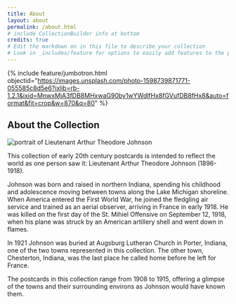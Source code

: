 ```yaml
---
title: About
layout: about
permalink: /about.html
# include CollectionBuilder info at bottom
credits: true
# Edit the markdown on in this file to describe your collection
# Look in _includes/feature for options to easily add features to the page
---
```

{% include feature/jumbotron.html objectid="https://images.unsplash.com/photo-1598739871771-055585c8d5e6?ixlib=rb-1.2.1&ixid=MnwxMjA3fDB8MHxwaG90by1wYWdlfHx8fGVufDB8fHx8&auto=format&fit=crop&w=870&q=80" %}

## About the Collection

![portrait of Lieutenant Arthur Theodore Johnson](https://images.findagrave.com/photos/2020/298/25592159_4ae9495c-b830-47be-85f6-524b401c36cf.jpeg)

This collection of early 20th century postcards is intended to reflect the world as one person saw it: Lieutenant Arthur Theodore Johnson (1896-1918). 

Johnson was born and raised in northern Indiana, spending his childhood and adolescence moving between towns along the Lake Michigan shoreline. When America entered the First World War, he joined the fledgling air service and trained as an aerial observer, arriving in France in early 1918. He was killed on the first day of the St. Mihiel Offensive on September 12, 1918, when his plane was struck by an American artillery shell and went down in flames.

In 1921 Johnson was buried at Augsburg Lutheran Church in Porter, Indiana, one of the two towns represented in this collection. The other town, Chesterton, Indiana, was the last place he called home before he left for France.

The postcards in this collection range from 1908 to 1915, offering a glimpse of the towns and their surrounding environs as Johnson would have known them.

